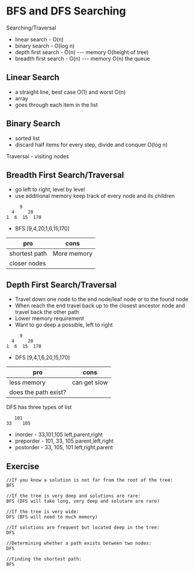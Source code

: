 # BFS and DFS Searching

Searching/Traversal
- linear search - O(n)
- binary search - O(log n)
- depth first search - O(n) --- memory O(height of tree)
- breadth first search - O(n) --- memory O(n) the queue 
 
## Linear Search 
- a straight line, best case O(1) and worst O(n)
- array
- goes through each item in the list

## Binary Search
- sorted list
- discard half items for every step, divide and conquer O(log n)

Traversal - visiting nodes

## Breadth First Search/Traversal
- go left to right, level by level
- use additional memory keep track of every node and its children
```
     9
  4     20
1  6  15  170
```
- BFS [9,4,20,1,6,15,170]

| pro | cons |
| --- | --- |
| shortest path | More memory |
| closer nodes  |             |

## Depth First Search/Traversal
- Travel down one node to the end node/leaf node or to the found node
- When reach the end travel back up to the closest ancestor node and travel back the other path
- Lower memory requirement 
- Want to go deep a possible, left to right
```
     9
  4     20
1  6  15  170
```
- DFS [9,4,1,6,20,15,170]

| pro | cons |
| --- | --- |
| less memory          | can get slow |
| does the path exist? |              |

DFS has three types of list
```
   101
33    105
```
- inorder - 33,101,105       left,parent,right
- preporder - 101, 33, 105   parent,left,right
- postorder - 33, 105, 101   left,right,parent

## Exercise
```
//If you know a solution is not far from the root of the tree:
BFS

//If the tree is very deep and solutions are rare: 
BFS (DFS will take long, very deep and solutare are rare)

//If the tree is very wide:
DFS (BFS will need to much memory)

//If solutions are frequent but located deep in the tree:
DFS

//Determining whether a path exists between two nodes:
DFS

//Finding the shortest path:
BFS
```